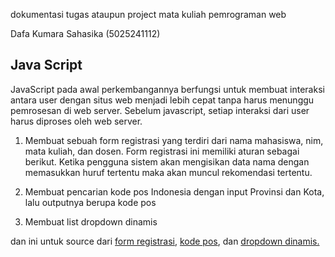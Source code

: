 dokumentasi tugas ataupun project mata kuliah pemrograman web

Dafa Kumara Sahasika (5025241112)

## Java Script

JavaScript pada awal perkembangannya berfungsi untuk membuat interaksi antara user dengan situs web menjadi lebih cepat tanpa harus menunggu pemrosesan di web server. Sebelum javascript, setiap interaksi dari user harus diproses oleh web server.

1. Membuat sebuah form registrasi yang terdiri dari nama mahasiswa, nim, mata kuliah, dan dosen. Form registrasi ini memiliki aturan sebagai berikut. Ketika pengguna sistem akan mengisikan data nama dengan memasukkan huruf tertentu maka akan muncul rekomendasi tertentu.

2. Membuat pencarian kode pos Indonesia dengan input Provinsi dan Kota, lalu outputnya berupa kode pos

3. Membuat list dropdown dinamis

dan ini untuk source dari [form registrasi](form_registrasi.html), [kode pos](kode_pos.html), dan [dropdown dinamis.](dropdown_dinamis.html)

